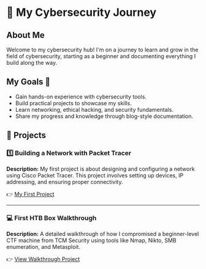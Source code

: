 # 🚀 My Cybersecurity Journey

## About Me
Welcome to my cybersecurity hub! I'm on a journey to learn and grow in the field of cybersecurity, starting as a beginner and documenting everything I build along the way.

## My Goals 🎯
- Gain hands-on experience with cybersecurity tools.
- Build practical projects to showcase my skills.
- Learn networking, ethical hacking, and security fundamentals.
- Share my progress and knowledge through blog-style documentation.

## 🔗 Projects
### 1️⃣ **Building a Network with Packet Tracer**
**Description:** My first project is about designing and configuring a network using Cisco Packet Tracer. This project involves setting up devices, IP addressing, and ensuring proper connectivity.

👉 <a href="https://github.com/CyberHeart7/packet-tracer-network" target="_blank">My First Project</a>

---


### 💻 **First HTB Box Walkthrough**
**Description:** A detailed walkthrough of how I compromised a beginner-level CTF machine from TCM Security using tools like Nmap, Nikto, SMB enumeration, and Metasploit.

👉 <a href="https://github.com/CyberHeart7/first-htb-box-walkthrough" target="_blank">View Walkthrough Project</a>


